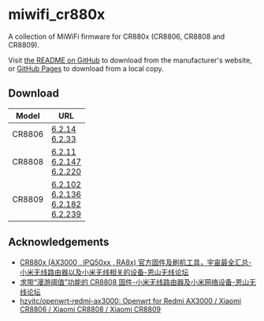 # miwifi_cr880x

A collection of MiWiFi firmware for CR880x (CR8806, CR8808 and CR8809).

Visit [the README on GitHub](https://github.com/WaterLemons2k/miwifi_cr880x#download) to download from the manufacturer's website, or
[GitHub Pages](https://waterlemons2k.github.io/miwifi_cr880x/#download) to download from a local copy.

## Download

| Model  | URL                                              |
| ------ | ------------------------------------------------ |
| CR8806 | [6.2.14]<br>[6.2.33]                             |
| CR8808 | [6.2.11]<br>[6.2.147]<br>[6.2.220]               |
| CR8809 | [6.2.102]<br>[6.2.136]<br>[6.2.182]<br>[6.2.239] |

[6.2.14]: https://cdn.cnbj1.fds.api.mi-img.com/xiaoqiang/rom/cr8806/miwifi_cr8806_firmware_fe70b_6.2.14.bin
[6.2.33]: https://cdn.cnbj1.fds.api.mi-img.com/xiaoqiang/rom/cr8806/miwifi_cr8806_firmware_4622b_6.2.33.bin
[6.2.11]: https://cdn.cnbj1.fds.api.mi-img.com/xiaoqiang/rom/cr8808/miwifi_cr8808_firmware_9d216_6.2.11.bin
[6.2.147]: https://cdn.cnbj1.fds.api.mi-img.com/xiaoqiang/rom/cr8808/miwifi_cr8808_firmware_0fbd7_6.2.147.bin
[6.2.220]: https://cdn.cnbj1.fds.api.mi-img.com/xiaoqiang/rom/cr8808/miwifi_cr8808_firmware_a3144_6.2.220.bin
[6.2.102]: https://cdn.cnbj1.fds.api.mi-img.com/xiaoqiang/rom/cr8809/miwifi_cr8809_firmware_b814a_6.2.102.bin
[6.2.136]: https://cdn.cnbj1.fds.api.mi-img.com/xiaoqiang/rom/cr8809/miwifi_cr8809_firmware_46dab_6.2.136.bin
[6.2.182]: https://cdn.cnbj1.fds.api.mi-img.com/xiaoqiang/rom/cr8809/miwifi_cr8809_firmware_6f067_6.2.182_ispver-6.0.10.bin
[6.2.239]: rom/cr8809/miwifi_cr8809_firmware_6.2.239_ispver.bin

## Acknowledgements

- [CR880x (AX3000 , IPQ50xx , RA8x) 官方固件及刷机工具，宇宙最全汇总-小米无线路由器以及小米无线相关的设备-恩山无线论坛](https://www.right.com.cn/forum/thread-8292516-1-1.html)
- [求带“漫游阈值”功能的 CR8808 固件-小米无线路由器及小米网络设备-恩山无线论坛](https://www.right.com.cn/forum/thread-8307851-1-1.html)
- [hzyitc/openwrt-redmi-ax3000: Openwrt for Redmi AX3000 / Xiaomi CR8806 / Xiaomi CR8808 / Xiaomi CR8809](https://github.com/hzyitc/openwrt-redmi-ax3000#get-uart-access)
